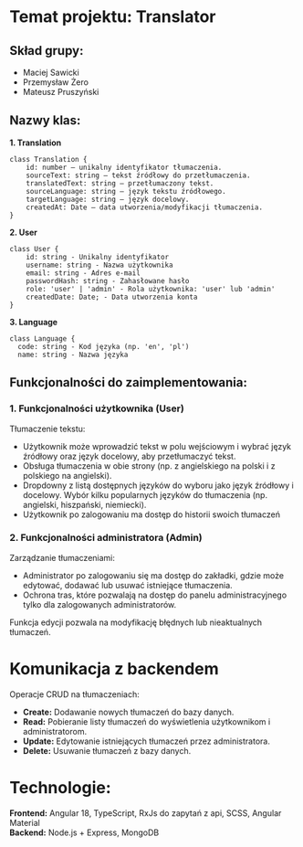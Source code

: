 # Temat projektu: Translator
## Skład grupy:
- Maciej Sawicki
- Przemysław Żero
- Mateusz Pruszyński

## Nazwy klas:
**1. Translation**
```
class Translation {
    id: number – unikalny identyfikator tłumaczenia.
    sourceText: string – tekst źródłowy do przetłumaczenia.
    translatedText: string – przetłumaczony tekst.
    sourceLanguage: string – język tekstu źródłowego.
    targetLanguage: string – język docelowy.
    createdAt: Date – data utworzenia/modyfikacji tłumaczenia.
}
```
**2. User**
```
class User {
    id: string - Unikalny identyfikator
    username: string - Nazwa użytkownika
    email: string - Adres e-mail
    passwordHash: string - Zahasłowane hasło 
    role: 'user' | 'admin' - Rola użytkownika: 'user' lub 'admin'
    createdDate: Date; - Data utworzenia konta
}
```
**3. Language**
```
class Language {
  code: string - Kod języka (np. 'en', 'pl')
  name: string - Nazwa języka            
 ```
 
## Funkcjonalności do zaimplementowania:
### 1. Funkcjonalności użytkownika (User)
Tłumaczenie tekstu:
- Użytkownik może wprowadzić tekst w polu wejściowym i wybrać język źródłowy oraz język docelowy, aby przetłumaczyć tekst.
- Obsługa tłumaczenia w obie strony (np. z angielskiego na polski i z polskiego na angielski).
- Dropdowny z listą dostępnych języków do wyboru jako język źródłowy i docelowy. Wybór kilku popularnych     języków do tłumaczenia (np. angielski, hiszpański, niemiecki).
- Użytkownik po zalogowaniu ma dostęp do historii swoich tłumaczeń

### 2. Funkcjonalności administratora (Admin)
Zarządzanie tłumaczeniami:

 - Administrator po zalogowaniu się ma dostęp do zakładki, gdzie może edytować, dodawać lub usuwać istniejące tłumaczenia.
 - Ochrona tras, które pozwalają na dostęp do panelu administracyjnego tylko dla zalogowanych administratorów.

Funkcja edycji pozwala na modyfikację błędnych lub nieaktualnych tłumaczeń.

# Komunikacja z backendem
Operacje CRUD na tłumaczeniach:

- **Create:** Dodawanie nowych tłumaczeń do bazy danych.
- **Read:** Pobieranie listy tłumaczeń do wyświetlenia użytkownikom i administratorom.
- **Update:** Edytowanie istniejących tłumaczeń przez administratora.
- **Delete:** Usuwanie tłumaczeń z bazy danych.

# Technologie:
**Frontend:** Angular 18, TypeScript, RxJs do zapytań z api, SCSS, Angular Material  
**Backend:** Node.js + Express, MongoDB
